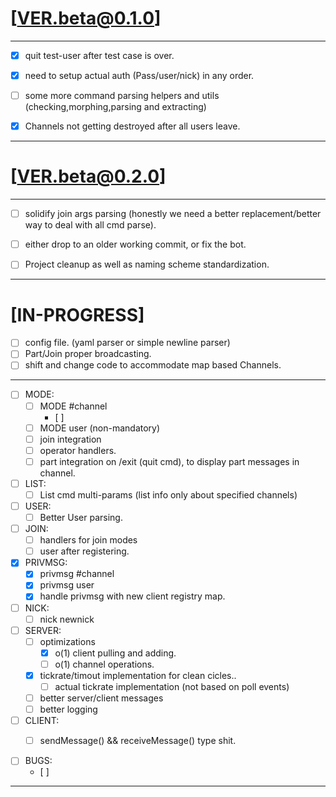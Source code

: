 

# [VER.beta@0.1.0]

---

- [X] quit test-user after test case is over.
- [X] need to setup actual auth (Pass/user/nick) in any order.
- [ ] some more command parsing helpers and utils (checking,morphing,parsing and extracting)
- [X] Channels not getting destroyed after all users leave.


---

# [VER.beta@0.2.0]

---

- [ ] solidify join args parsing (honestly we need a better replacement/better way to deal with all cmd parse).
- [ ] either drop to an older working commit, or fix the bot.
- [ ] Project cleanup as well as naming scheme standardization.


---

# [IN-PROGRESS]

- [ ] config file. (yaml parser or simple newline parser)
- [ ] Part/Join proper broadcasting.
- [ ] shift and change code to accommodate map based Channels.

---
- [ ] MODE:
    - [ ] MODE #channel 
        - [ ]  
    - [ ] MODE user (non-mandatory)
    - [ ] join integration
    - [ ] operator handlers.
    - [ ] part integration on /exit (quit cmd), to display part messages in channel.

- [ ] LIST:
    - [ ] List cmd multi-params (list info only about specified channels)

- [ ] USER:
    - [ ] Better User parsing.
- [ ] JOIN:
    - [ ] handlers for join modes
    - [ ] user after registering.

- [X] PRIVMSG:
    - [X] privmsg #channel
    - [X] privmsg user
    - [X] handle privmsg with new client registry map.

- [ ] NICK:
    - [ ] nick newnick
    
- [ ] SERVER:
    - [ ] optimizations 
        - [X] o(1) client pulling and adding. 
        - [ ] o(1) channel operations.
    - [X] tickrate/timout implementation for clean cicles..
        - [ ] actual tickrate implementation (not based on poll events)
    - [ ] better server/client messages
    - [ ] better logging

- [ ] CLIENT:
    - [ ] sendMessage() && receiveMessage() type shit.


- [ ] BUGS:
    - [ ] 
---
